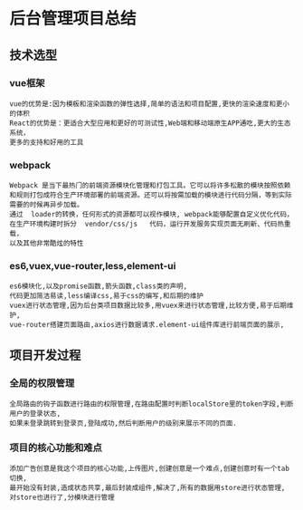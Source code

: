 #   后台管理项目总结
##  技术选型
### vue框架
    vue的优势是:因为模板和渲染函数的弹性选择,简单的语法和项目配置,更快的渲染速度和更小的体积
    React的优势是：更适合大型应用和更好的可测试性,Web端和移动端原生APP通吃,更大的生态系统，
    更多的支持和好用的工具
### webpack
    Webpack	是当下最热⻔的前端资源模块化管理和打包⼯具。它可以将许多松散的模块按照依赖和规则打包成符合⽣产环境部署的前端资源。还可以将按需加载的模块进⾏代码分隔，等到实际需要的时候再异步加载。
    通过	loader的转换，任何形式的资源都可以视作模块, webpack能够配置⾃定义优化代码，
    在⽣产环境构建时拆分	vendor/css/js	代码，运⾏开发服务实现⻚⾯⽆刷新、代码热重载，
    以及其他⾮常酷炫的特性
### es6,vuex,vue-router,less,element-ui  
    es6模块化,以及promise函数,箭头函数,class类的声明,
    代码更加简洁易读,less编译css,易于css的编写,和后期的维护
    vuex进行状态管理,因为后台类项目数据比较多,用vuex来进行状态管理,比较方便,易于后期维护,
    vue-router搭建页面路由,axios进行数据请求.element-ui组件库进行前端页面的展示,
##  项目开发过程
### 全局的权限管理
    全局路由的钩子函数进行路由的权限管理,在路由配置时判断localStore里的token字段,判断用户的登录状态,
    如果未登录跳转到登录页,登陆成功,然后判断用户的级别来展示不同的页面.
### 项目的核心功能和难点
    添加广告创意是我这个项目的核心功能,上传图片,创建创意是一个难点,创建创意时有一个tab切换,
    最开始没有封装,造成状态共享,最后封装成组件,解决了,所有的数据用store进行状态管理,
    对store也进行了,分模块进行管理

